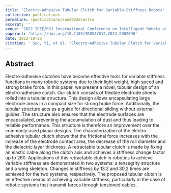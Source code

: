 ```yaml
---
title: "Electro-Adhesive Tubular Clutch for Variable-Stiffness Robots"
collection: publications
permalink: /publications/sun2022electro
excerpt: ''
venue: "2022 IEEE/RSJ International Conference on Intelligent Robots and Systems (IROS)"
paperurl: 'https://doi.org/10.1109/IROS47612.2022.9982098'
date: 2022-10-26
citation: ' Sun, Yi, et al. "Electro-Adhesive Tubular Clutch for Variable-Stiffness Robots." in 2022 IEEE/RSJ International Conference on Intelligent Robots and Systems (IROS), Oct. 2022.'
---
```


## Abstract
Electro-adhesive clutches have become effective tools for variable stiffness functions in many robotic systems due to their light weight, high speed and strong brake force. In this paper, we present a novel, tubular design of an electro-adhesive clutch. Our clutch consists of flexible electrode sheets rolled into a tubular structure. This design allows encapsulating large electrode areas in a compact size for strong brake force. Additionally, the tubular structure acts as a guide for directional sliding without external guides. The structure also ensures that the electrode surfaces are encapsulated, preventing the accumulation of dust and thus leading to reliable performance. This structure is therefore an improvement over the commonly used planar designs. The characterization of the electro-adhesive tubular clutch shows that the frictional force increases with the increase of the electrode contact area, the decrease of the roll diameter and the dielectric layer thickness. A retractable tubular clutch is made by fixing an elastic cable along the clutch axis and achieves a stiffness change factor up to 260. Applications of this retractable clutch in robotics to achieve variable stiffness are demonstrated in two systems: a tensegrity structure and a wing skeleton. Changes in stiffness by 13.2 and 30.2 times are achieved for the two systems, respectively. The proposed tubular clutch is an effective means of achieving variable stiffness, particularly in the case of robotic systems that transmit forces through tensioned cables.